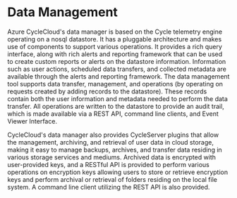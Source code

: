 # Data Management

Azure CycleCloud's data manager is based on the Cycle telemetry engine operating on a nosql datastore.
It has a pluggable architecture and makes use of components to support various operations.
It provides a rich query interface, along with rich alerts and reporting framework that can be used
to create custom reports or alerts on the datastore information. Information such as user actions,
scheduled data transfers, and collected metadata are available through the alerts and reporting framework.
The data management tool supports data transfer, management, and operations (by operating on requests
created by adding records to the datastore). These records contain both the user information and metadata needed to perform the data transfer. All operations are written to the datastore to provide an audit trail, which is made available via a REST API, command line clients, and Event Viewer Interface.

CycleCloud's data manager also provides CycleServer plugins that allow the management,
archiving, and retrieval of user data in cloud storage, making it easy to manage backups, archives,
and transfer data residing in various storage services and mediums. Archived data is encrypted
with user-provided keys, and a RESTful API is provided to perform various operations on encryption
keys allowing users to store or retrieve encryption keys and perform archival or retrieval of folders
residing on the local file system. A command line client utilizing the REST API is also provided.
